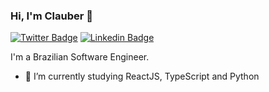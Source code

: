 ### Hi, I'm Clauber 👋

[![Twitter Badge](https://img.shields.io/badge/-Twitter-1ca0f1?style=flat-square&labelColor=1ca0f1&logo=twitter&logoColor=white&link=https://twitter.com/clauberhalic)](https://twitter.com/clauberhalic)
[![Linkedin Badge](https://img.shields.io/badge/-LinkedIn-blue?style=flat-square&logo=Linkedin&logoColor=white&link=https://www.linkedin.com/in/cstipkovic/)](https://www.linkedin.com/in/cstipkovic/)

I'm a Brazilian Software Engineer.

- 🌱 I’m currently studying ReactJS, TypeScript and Python
